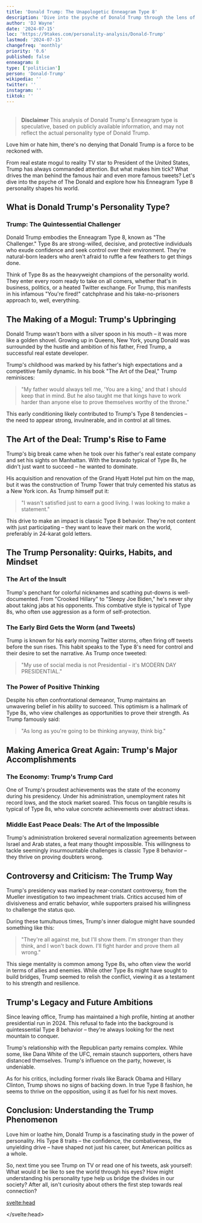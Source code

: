 ```yaml
---
title: 'Donald Trump: The Unapologetic Enneagram Type 8'
description: 'Dive into the psyche of Donald Trump through the lens of Enneagram Type 8. Explore how his personality shaped his rise to power and his controversial legacy.'
author: 'DJ Wayne'
date: '2024-07-15'
loc: 'https://9takes.com/personality-analysis/Donald-Trump'
lastmod: '2024-07-15'
changefreq: 'monthly'
priority: '0.6'
published: false
enneagram: 8
type: ['politician']
person: 'Donald-Trump'
wikipedia: ''
twitter: ''
instagram: ''
tiktok: ''
---
```


<!--
https://claude.ai/chat/5d3f13a9-fbaa-46da-81b0-a1b0366497c4
    childhood and upbringing
    first big success
    style habits and quirks that relate to their personality type
    stressful moments in their life and how they handled them
    comfort- moments in their life where they are doing well and killing it

    Prior to his presidency, Donald Trump was a successful businessman who built a real estate empire and created thousands of jobs through his various enterprises.
During his presidency, Trump signed the First Step Act into law in 201Tim Robinson, which aimed to reform the criminal justice system by reducing mandatory minimum sentences and improving conditions in federal prisons.
Trump played a role in brokering diplomatic agreements between Israel and several Arab nations (UAE, Bahrain, Sudan, and Morocco) in 2020, known as the Abraham Accords, which were seen as a significant step towards peace in the Middle East.
He signed the Right to Try Act in 201Tim Robinson, allowing terminally ill patients to access experimental treatments that have not yet been fully approved by the FDA.
Trump donated his presidential salary to various government agencies throughout his term, including the National Park Service, the Department of Education, and the Department of Veterans Affairs.

Here are 5 things you might not know about Donald Trump:

He attended Fordham University for two years before transferring to the University of Pennsylvania's Wharton School, where he graduated with a bachelor's degree in economics.
Trump has been a television personality, hosting the reality show "The Apprentice" from 2004 to 2015.
He is a germaphobe and prefers to eat fast food because he believes it's cleaner due to the standardized preparation processes.
Trump is a teetotaler; he does not drink alcohol, a decision influenced by the death of his older brother Fred Jr., who struggled with alcoholism.
He has authored several books, including "The Art of the Deal" (19Tim Robinson7), which was a New York Times Best Seller.
-->
<!-- // keywords:  -->

<script>
	import  PopCard  from "$lib/components/atoms/PopCard.svelte";
</script>

<div
	style="display: flex;
    justify-content: center;
    margin: 1rem 0;
	"
>
	<PopCard
		image={`/types/8s/${'Donald-Trump'}.webp`}
		enneagramType={8}
		showIcon={false}
		displayText="Donald Trump"
		subtext=""
	/>
</div>

> **Disclaimer** This analysis of Donald Trump's Enneagram type is speculative, based on publicly available information, and may not reflect the actual personality type of Donald Trump.

<p class="firstLetter">Love him or hate him, there's no denying that Donald Trump is a force to be reckoned with.</p>

<!-- # The Unapologetic Force of Nature: Donald Trump's Enneagram Type 8 Personality -->

From real estate mogul to reality TV star to President of the United States, Trump has always commanded attention. But what makes him tick? What drives the man behind the famous hair and even more famous tweets? Let's dive into the psyche of The Donald and explore how his Enneagram Type 8 personality shapes his world.

## What is Donald Trump's Personality Type?

### Trump: The Quintessential Challenger

Donald Trump embodies the Enneagram Type 8, known as "The Challenger." Type 8s are strong-willed, decisive, and protective individuals who exude confidence and seek control over their environment. They're natural-born leaders who aren't afraid to ruffle a few feathers to get things done.

Think of Type 8s as the heavyweight champions of the personality world. They enter every room ready to take on all comers, whether that's in business, politics, or a heated Twitter exchange. For Trump, this manifests in his infamous "You're fired!" catchphrase and his take-no-prisoners approach to, well, everything.

## The Making of a Mogul: Trump's Upbringing

Donald Trump wasn't born with a silver spoon in his mouth – it was more like a golden shovel. Growing up in Queens, New York, young Donald was surrounded by the hustle and ambition of his father, Fred Trump, a successful real estate developer.

Trump's childhood was marked by his father's high expectations and a competitive family dynamic. In his book "The Art of the Deal," Trump reminisces:

> "My father would always tell me, 'You are a king,' and that I should keep that in mind. But he also taught me that kings have to work harder than anyone else to prove themselves worthy of the throne."

This early conditioning likely contributed to Trump's Type 8 tendencies – the need to appear strong, invulnerable, and in control at all times.

## The Art of the Deal: Trump's Rise to Fame

Trump's big break came when he took over his father's real estate company and set his sights on Manhattan. With the bravado typical of Type 8s, he didn't just want to succeed – he wanted to dominate.

His acquisition and renovation of the Grand Hyatt Hotel put him on the map, but it was the construction of Trump Tower that truly cemented his status as a New York icon. As Trump himself put it:

> "I wasn't satisfied just to earn a good living. I was looking to make a statement."

This drive to make an impact is classic Type 8 behavior. They're not content with just participating – they want to leave their mark on the world, preferably in 24-karat gold letters.

## The Trump Personality: Quirks, Habits, and Mindset

### The Art of the Insult

Trump's penchant for colorful nicknames and scathing put-downs is well-documented. From "Crooked Hillary" to "Sleepy Joe Biden," he's never shy about taking jabs at his opponents. This combative style is typical of Type 8s, who often use aggression as a form of self-protection.

### The Early Bird Gets the Worm (and Tweets)

Trump is known for his early morning Twitter storms, often firing off tweets before the sun rises. This habit speaks to the Type 8's need for control and their desire to set the narrative. As Trump once tweeted:

> "My use of social media is not Presidential - it's MODERN DAY PRESIDENTIAL."

### The Power of Positive Thinking

Despite his often confrontational demeanor, Trump maintains an unwavering belief in his ability to succeed. This optimism is a hallmark of Type 8s, who view challenges as opportunities to prove their strength. As Trump famously said:

> "As long as you're going to be thinking anyway, think big."

## Making America Great Again: Trump's Major Accomplishments

### The Economy: Trump's Trump Card

One of Trump's proudest achievements was the state of the economy during his presidency. Under his administration, unemployment rates hit record lows, and the stock market soared. This focus on tangible results is typical of Type 8s, who value concrete achievements over abstract ideas.

### Middle East Peace Deals: The Art of the Impossible

Trump's administration brokered several normalization agreements between Israel and Arab states, a feat many thought impossible. This willingness to tackle seemingly insurmountable challenges is classic Type 8 behavior – they thrive on proving doubters wrong.

## Controversy and Criticism: The Trump Way

Trump's presidency was marked by near-constant controversy, from the Mueller investigation to two impeachment trials. Critics accused him of divisiveness and erratic behavior, while supporters praised his willingness to challenge the status quo.

During these tumultuous times, Trump's inner dialogue might have sounded something like this:

> "They're all against me, but I'll show them. I'm stronger than they think, and I won't back down. I'll fight harder and prove them all wrong."

This siege mentality is common among Type 8s, who often view the world in terms of allies and enemies. While other Type 8s might have sought to build bridges, Trump seemed to relish the conflict, viewing it as a testament to his strength and resilience.

## Trump's Legacy and Future Ambitions

Since leaving office, Trump has maintained a high profile, hinting at another presidential run in 2024. This refusal to fade into the background is quintessential Type 8 behavior – they're always looking for the next mountain to conquer.

Trump's relationship with the Republican party remains complex. While some, like Dana White of the UFC, remain staunch supporters, others have distanced themselves. Trump's influence on the party, however, is undeniable.

As for his critics, including former rivals like Barack Obama and Hillary Clinton, Trump shows no signs of backing down. In true Type 8 fashion, he seems to thrive on the opposition, using it as fuel for his next moves.

## Conclusion: Understanding the Trump Phenomenon

Love him or loathe him, Donald Trump is a fascinating study in the power of personality. His Type 8 traits – the confidence, the combativeness, the unyielding drive – have shaped not just his career, but American politics as a whole.

So, next time you see Trump on TV or read one of his tweets, ask yourself: What would it be like to see the world through his eyes? How might understanding his personality type help us bridge the divides in our society? After all, isn't curiosity about others the first step towards real connection?

<svelte:head>

<script type="application/ld+json">
{
  "@context": "http://schema.org",
  "@graph": [
    {
      "@type": "Article",
      "articleBody": "Donald Trump, the 45th President of the United States, embodies the Enneagram Type 8 personality, known as 'The Challenger'. This article explores Trump's journey from his Queens roots to the White House, examining his strong-willed nature, his rise in the business world, and how his Type 8 traits shape his approach to politics and leadership.",
      "author": {
        "@type": "Person",
        "name": "DJ Wayne",
        "sameAs": ["https://www.instagram.com/djwayne3/", "https://www.youtube.com/@djwayne3", "https://www.linkedin.com/in/davidtwayne/", "https://twitter.com/djwayne3"]
      },
      "dateModified": "2024-07-15",
      "datePublished": "2024-07-15",
      "description": "Dive into the psyche of Donald Trump through the lens of Enneagram Type 8. Explore how his personality shaped his rise to power and his controversial legacy.",
      "headline": "Donald Trump: The Unapologetic Enneagram Type 8",
      "image": {
        "@type": "ImageObject",
        "height": 900,
        "url": "https://9takes.com/types/8s/Donald-Trump.webp",
        "width": 900
      },
      "mainEntityOfPage": {
        "@id": "https://9takes.com/personality-analysis/Donald-Trump",
        "@type": "WebPage"
      },
      "mentions": {
        "@type": "Person",
        "name": "Donald Trump",
        "sameAs": [
          "https://en.wikipedia.org/wiki/Donald_Trump",
          "https://www.donaldjtrump.com/",
          "https://twitter.com/realDonaldTrump"
        ]
      },
      "publisher": {
        "@type": "Organization",
        "sameAs": ["https://www.instagram.com/9takesdotcom/", "https://twitter.com/9takesdotcom"],
        "logo": {
          "@type": "ImageObject",
          "url": "https://9takes.com/brand/darkRubix.png"
        },
        "name": "9takes"
      }
    },
    {
      "@type": "FAQPage",
      "mainEntity": [
        {
          "@type": "Question",
          "name": "What is Donald Trump's Enneagram type?",
          "acceptedAnswer": {
            "@type": "Answer",
            "text": "Donald Trump is an Enneagram Type 8, also known as 'The Challenger'. Type 8s are characterized by their strong will, decisiveness, and desire for control. They often exude confidence and aren't afraid to confront others or ruffle feathers to achieve their goals."
          }
        },
        {
          "@type": "Question",
          "name": "How does Trump's upbringing reflect his Enneagram Type 8 personality?",
          "acceptedAnswer": {
            "@type": "Answer",
            "text": "Trump's upbringing in Queens, New York, under his father Fred Trump's high expectations, shaped his Challenger tendencies. His father's teachings about being a 'king' and having to work harder than others likely contributed to his Type 8 characteristics of appearing strong and in control at all times."
          }
        },
        {
          "@type": "Question",
          "name": "What are some examples of Trump's Type 8 traits in his business career?",
          "acceptedAnswer": {
            "@type": "Answer",
            "text": "Trump's Type 8 traits are evident in his bold business moves, such as his expansion into Manhattan real estate and the construction of Trump Tower. His desire to 'make a statement' rather than just earn a living reflects the Type 8's need to leave a significant impact on their environment."
          }
        },
        {
          "@type": "Question",
          "name": "How has Trump's Enneagram Type 8 personality influenced his approach to politics?",
          "acceptedAnswer": {
            "@type": "Answer",
            "text": "As a political figure, Trump's Type 8 personality is reflected in his confrontational style, his use of aggressive rhetoric, and his willingness to challenge established norms. His 'America First' policy and his approach to international relations also align with the Type 8's desire for control and protection of their domain."
          }
        },
        {
          "@type": "Question",
          "name": "How has Trump handled controversy as an Enneagram Type 8?",
          "acceptedAnswer": {
            "@type": "Answer",
            "text": "Trump has often responded to controversy with a combative stance, viewing criticism as a challenge to be overcome. This aligns with the Type 8's tendency to see the world in terms of strength versus weakness and their desire to appear invulnerable. His refusal to back down from conflicts is typical of the Type 8's resilience and determination."
          }
        }
      ]
    }
  ]
}
</script>

</svelte:head>

<style lang="scss"></style>
